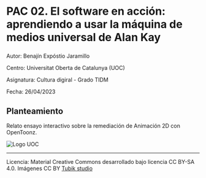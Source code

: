 # PAC 02. El software en acción: aprendiendo a usar la máquina de medios universal de Alan Kay

###

Autor: Benajín Expóstio Jaramillo

Centro: Universitat Oberta de Catalunya (UOC)

Asignatura: Cultura digiral - Grado TIDM

Fecha: 26/04/2023

###

## Planteamiento
Relato ensayo interactivo sobre la remediación de Animación 2D con OpenToonz.

![Logo UOC](https://bexpositoj.github.io/PEC02/img/uoclogo.png) 



----

Licencia: Material Creative Commons desarrollado bajo licencia CC BY-SA 4.0. Imágenes CC BY [Tubik studio](https://blog.tubikstudio.com/how-to-create-original-flat-illustrations-designers-tips/) 
